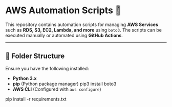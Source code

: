 # AWS Automation Scripts 🚀

This repository contains automation scripts for managing **AWS Services** such as **RDS, S3, EC2, Lambda, and more** using `boto3`. The scripts can be executed manually or automated using **GitHub Actions**.

---

## 📂 Folder Structure


Ensure you have the following installed:
- **Python 3.x**
- **pip** (Python package manager)
    pip3 install boto3
- **AWS CLI** (Configured with `aws configure`)


pip install -r requirements.txt